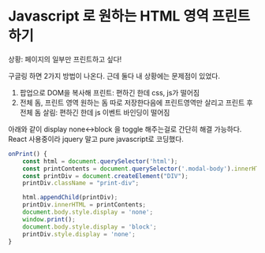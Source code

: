 # Javascript 로 원하는 HTML 영역 프린트하기

상황: 페이지의 일부만 프린트하고 싶다!

구글링 하면 2가지 방법이 나온다.
근데 둘다 내 상황에는 문제점이 있었다.

1. 팝업으로 DOM을 복사해 프린트: 편하긴 한데 css, js가 떨어짐
2. 전체 돔, 프린트 영역 원하는 돔 따로 저장한다음에 프린트영역만 살리고 프린트 후 전체 돔 살림: 편하긴 한데 js 이벤트 바인딩이 떨어짐

아래와 같이 display none<->block 을 toggle 해주는걸로 간단히 해결 가능하다.
React 사용중이라 jquery 말고 pure javascript로 코딩했다.

```js
onPrint() {
    const html = document.querySelector('html');
    const printContents = document.querySelector('.modal-body').innerHTML;
    const printDiv = document.createElement("DIV");
    printDiv.className = "print-div";

    html.appendChild(printDiv);
    printDiv.innerHTML = printContents;
    document.body.style.display = 'none';
    window.print();
    document.body.style.display = 'block';
    printDiv.style.display = 'none';
}
```
